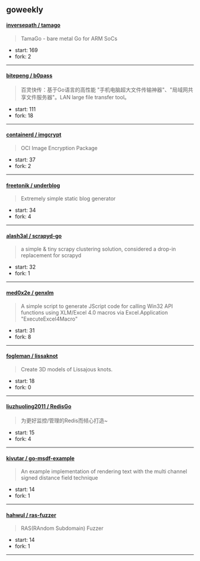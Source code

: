 ## goweekly

#### [inversepath / tamago](https://github.com/inversepath/tamago)

> TamaGo - bare metal Go for ARM SoCs

+ start: 169
+ fork: 2

----


#### [bitepeng / b0pass](https://github.com/bitepeng/b0pass)

> 百灵快传：基于Go语言的高性能 "手机电脑超大文件传输神器"、"局域网共享文件服务器"。LAN large file transfer tool。

+ start: 111
+ fork: 18

----


#### [containerd / imgcrypt](https://github.com/containerd/imgcrypt)

> OCI Image Encryption Package

+ start: 37
+ fork: 2

----


#### [freetonik / underblog](https://github.com/freetonik/underblog)

> Extremely simple static blog generator

+ start: 34
+ fork: 4

----


#### [alash3al / scrapyd-go](https://github.com/alash3al/scrapyd-go)

> a simple & tiny scrapy clustering solution, considered a drop-in replacement for scrapyd

+ start: 32
+ fork: 1

----


#### [med0x2e / genxlm](https://github.com/med0x2e/genxlm)

> A simple script to generate JScript code for calling Win32 API functions using XLM/Excel 4.0 macros via Excel.Application "ExecuteExcel4Macro"

+ start: 31
+ fork: 8

----


#### [fogleman / lissaknot](https://github.com/fogleman/lissaknot)

> Create 3D models of Lissajous knots.

+ start: 18
+ fork: 0

----


#### [liuzhuoling2011 / RedisGo](https://github.com/liuzhuoling2011/RedisGo)

> 为更好监控/管理的Redis而倾心打造~

+ start: 15
+ fork: 4

----


#### [kivutar / go-msdf-example](https://github.com/kivutar/go-msdf-example)

> An example implementation of rendering text with the multi channel signed distance field technique

+ start: 14
+ fork: 1

----


#### [hahwul / ras-fuzzer](https://github.com/hahwul/ras-fuzzer)

> RAS(RAndom Subdomain) Fuzzer

+ start: 14
+ fork: 1

----


